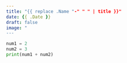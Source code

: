 ```yaml
---
title: "{{ replace .Name "-" " " | title }}"
date: {{ .Date }}
draft: false
image: "
---
```

```python
num1 = 2
num2 = 3
print(num1 + num2)
```
